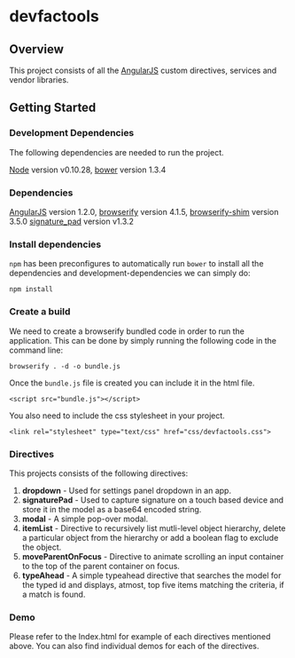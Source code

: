 # devfactools

## Overview

This project consists of all the [AngularJS](http://angularjs.org/) custom directives, services and vendor libraries.

## Getting Started

### Development Dependencies 

The following dependencies are needed to run the project.

[Node](http://nodejs.org) version v0.10.28, 
[bower](http://bower.io) version 1.3.4

### Dependencies

[AngularJS](http://angularjs.org/) version 1.2.0,
[browserify](http://browserify.org) version 4.1.5, 
[browserify-shim](https://github.com/thlorenz/browserify-shim) version 3.5.0
[signature_pad](https://github.com/szimek/signature_pad) version v1.3.2

### Install dependencies 

`npm` has been preconfigures to automatically run `bower` to install all the dependencies and development-dependencies we can simply do:

```
npm install
```

### Create a build

We need to create a browserify bundled code in order to run the application. This can be done by simply running the following code in the command line:

```
browserify . -d -o bundle.js
```

Once the `bundle.js` file is created you can include it in the html file.
```
<script src="bundle.js"></script>
```
You also need to include the css stylesheet in your project.
```
<link rel="stylesheet" type="text/css" href="css/devfactools.css">
```
### Directives

This projects consists of the following directives:

1. **dropdown** - Used for settings panel dropdown in an app.
2. **signaturePad**  - Used to capture signature on a touch based device and store it in the model as a base64 encoded string.
3. **modal** - A simple pop-over modal.
4. **itemList** - Directive to recursively list mutli-level object hierarchy, delete a particular object from the hierarchy or add a boolean flag to exclude the object. 
5. **moveParentOnFocus** - Directive to animate scrolling an input container to the top of the parent container on focus. 
6. **typeAhead** - A simple typeahead directive that searches the model for the typed id and displays, atmost, top five items matching the criteria, if a match is found. 

### Demo

Please refer to the Index.html for example of each directives mentioned above. You can also find individual demos for each of the directives. 




